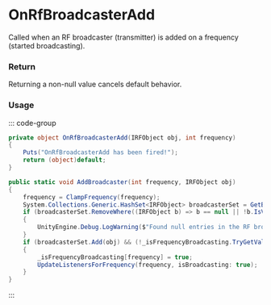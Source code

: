 # OnRfBroadcasterAdd
<Badge type="info" text="Radio"/><Badge type="danger" text="Carbon Compatible"/><Badge type="warning" text="Oxide Compatible"/>
Called when an RF broadcaster (transmitter) is added on a frequency (started broadcasting).

### Return
Returning a non-null value cancels default behavior.

### Usage
::: code-group
```csharp [Example]
private object OnRfBroadcasterAdd(IRFObject obj, int frequency)
{
	Puts("OnRfBroadcasterAdd has been fired!");
	return (object)default;
}
```
```csharp [Source — Assembly-CSharp @ RFManager]
public static void AddBroadcaster(int frequency, IRFObject obj)
{
	frequency = ClampFrequency(frequency);
	System.Collections.Generic.HashSet<IRFObject> broadcasterSet = GetBroadcasterSet(frequency);
	if (broadcasterSet.RemoveWhere((IRFObject b) => b == null || !b.IsValidEntityReference()) > 0)
	{
		UnityEngine.Debug.LogWarning($"Found null entries in the RF broadcaster set for frequency {frequency}... cleaning up.");
	}
	if (broadcasterSet.Add(obj) && (!_isFrequencyBroadcasting.TryGetValue(frequency, out var value) || !value))
	{
		_isFrequencyBroadcasting[frequency] = true;
		UpdateListenersForFrequency(frequency, isBroadcasting: true);
	}
}

```
:::
